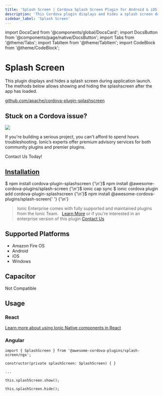 ```yaml
---
title: 'Splash Screen | Cordova Splash Screen Plugin for Android & iOS'
description: 'This Cordova plugin displays and hides a splash screen during application launch. Show and hide the splash screen after the Android or iOS app has loaded.'
sidebar_label: 'Splash Screen'
---
```


import DocsCard from '@components/global/DocsCard';
import DocsButton from '@components/page/native/DocsButton';
import Tabs from '@theme/Tabs';
import TabItem from '@theme/TabItem';
import CodeBlock from '@theme/CodeBlock';

# Splash Screen

This plugin displays and hides a splash screen during application launch. The methods below allows showing and hiding the splashscreen after the app has loaded.

<p>
  <a href="https://github.com/apache/cordova-plugin-splashscreen" target="_blank" rel="noopener" className="git-link">github.com/apache/cordova-plugin-splashscreen</a>
</p>

<h2>Stuck on a Cordova issue?</h2>
<DocsCard
  className="cordova-ee-card"
  header="Don't waste precious time on plugin issues."
  href="https://ionicframework.com/sales?product_of_interest=Ionic%20Native"
>
  <div>
    <img src="/docs/icons/native-cordova-bot.png" class="cordova-ee-img" />
    <p>If you're building a serious project, you can't afford to spend hours troubleshooting. Ionic’s experts offer premium advisory services for both community plugins and premier plugins.</p>
    <DocsButton className="native-ee-detail">Contact Us Today!</DocsButton>
  </div>
</DocsCard>

<h2 id="installation">
  <a href="#installation">Installation</a>
</h2>
<Tabs
  groupId="runtime"
  defaultValue="Capacitor"
  values={[
    { value: 'Capacitor', label: 'Capacitor' },
    { value: 'Cordova', label: 'Cordova' },
    { value: 'Enterprise', label: 'Enterprise' },
  ]}
>
  <TabItem value="Capacitor">
    <CodeBlock className="language-shell">
      $ npm install cordova-plugin-splashscreen {'\n'}$ npm install @awesome-cordova-plugins/splash-screen {'\n'}$ ionic
      cap sync
    </CodeBlock>
  </TabItem>
  <TabItem value="Cordova">
    <CodeBlock className="language-shell">
      $ ionic cordova plugin add cordova-plugin-splashscreen {'\n'}$ npm install @awesome-cordova-plugins/splash-screen{' '}
      {'\n'}
    </CodeBlock>
  </TabItem>
  <TabItem value="Enterprise">
    <blockquote>
      Ionic Enterprise comes with fully supported and maintained plugins from the Ionic Team. &nbsp;
      <a className="btn" href="https://ionic.io/docs/premier-plugins">Learn More</a> or if you're interested in an enterprise version of this plugin <a className="btn" href="https://ionicframework.com/sales?product_of_interest=Ionic%20Enterprise%20Engine">Contact Us</a>
    </blockquote>
  </TabItem>
</Tabs>

## Supported Platforms

- Amazon Fire OS
- Android
- iOS
- Windows

## Capacitor

Not Compatible

## Usage

### React

[Learn more about using Ionic Native components in React](../native-community.md#react)

### Angular

```tsx
import { SplashScreen } from '@awesome-cordova-plugins/splash-screen/ngx';

constructor(private splashScreen: SplashScreen) { }

...

this.splashScreen.show();

this.splashScreen.hide();
```
